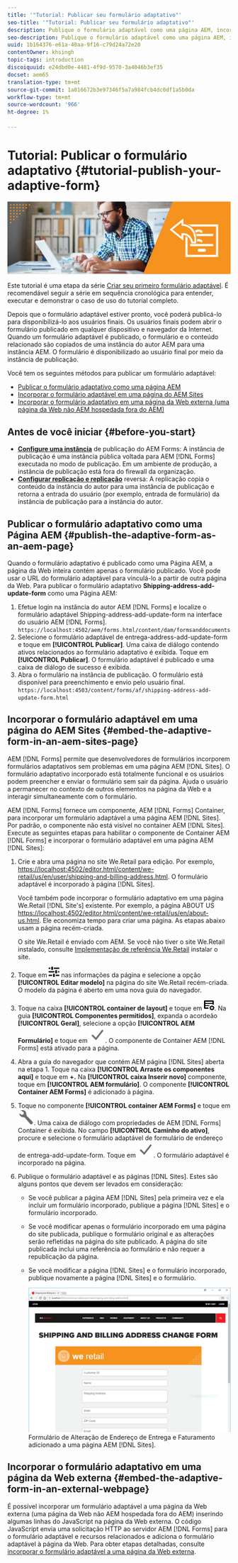 ```yaml
---
title: '"Tutorial: Publicar seu formulário adaptativo"'
seo-title: '"Tutorial: Publicar seu formulário adaptativo"'
description: Publique o formulário adaptável como uma página AEM, incorpore-o a uma página do AEM Sites ou incorpore-o a uma página da Web externa
seo-description: Publique o formulário adaptável como uma página AEM, incorpore-o a uma página do AEM Sites ou incorpore-o a uma página da Web externa
uuid: 1b164376-e61a-40aa-9f16-c79d24a72e20
contentOwner: khsingh
topic-tags: introduction
discoiquuid: e24dbd0e-4481-4f9d-9570-3a4046b3ef35
docset: aem65
translation-type: tm+mt
source-git-commit: 1a816672b3e97346f5a7a984fcb4dc0df1a5b0da
workflow-type: tm+mt
source-wordcount: '966'
ht-degree: 1%

---
```



# Tutorial: Publicar o formulário adaptativo {#tutorial-publish-your-adaptive-form}

![](do-not-localize/13-publish-your-adaptive-form-small.png)

Este tutorial é uma etapa da série [Criar seu primeiro formulário adaptável](https://helpx.adobe.com/experience-manager/6-3/forms/using/create-your-first-adaptive-form.html). É recomendável seguir a série em sequência cronológica para entender, executar e demonstrar o caso de uso do tutorial completo.

Depois que o formulário adaptável estiver pronto, você poderá publicá-lo para disponibilizá-lo aos usuários finais. Os usuários finais podem abrir o formulário publicado em qualquer dispositivo e navegador da Internet. Quando um formulário adaptável é publicado, o formulário e o conteúdo relacionado são copiados de uma instância do autor AEM para uma instância AEM. O formulário é disponibilizado ao usuário final por meio da instância de publicação.

Você tem os seguintes métodos para publicar um formulário adaptável:

* [Publicar o formulário adaptativo como uma página AEM](../../forms/using/publish-your-adaptive-form.md#publish-the-adaptive-form-as-an-aem-page)
* [Incorporar o formulário adaptável em uma página do AEM Sites](#embed-the-adaptive-form-in-an-aem-sites-page)
* [Incorporar o formulário adaptativo em uma página da Web externa (uma página da Web não AEM hospedada fora do AEM)](../../forms/using/publish-your-adaptive-form.md)

## Antes de você iniciar {#before-you-start}

* **[Configure uma instância](https://helpx.adobe.com/experience-manager/6-3/forms/using/installing-configuring-aem-forms-osgi.html)** de publicação do AEM Forms: A instância de publicação é uma instância pública voltada para AEM  [!DNL Forms] executada no modo de publicação. Em um ambiente de produção, a instância de publicação está fora do firewall da organização.
* **[Configurar replicação e replicação](https://helpx.adobe.com/experience-manager/6-3/help/sites-deploying/replication.html)** reversa: A replicação copia o conteúdo da instância do autor para uma instância de publicação e retorna a entrada do usuário (por exemplo, entrada de formulário) da instância de publicação para a instância do autor.

## Publicar o formulário adaptativo como uma Página AEM {#publish-the-adaptive-form-as-an-aem-page}

Quando o formulário adaptativo é publicado como uma Página AEM, a página da Web inteira contém apenas o formulário publicado. Você pode usar o URL do formulário adaptável para vinculá-lo a partir de outra página da Web. Para publicar o formulário adaptativo **Shipping-address-add-update-form** como uma Página AEM:

1. Efetue login na instância do autor AEM [!DNL Forms] e localize o formulário adaptável Shipping-address-add-update-form na interface do usuário AEM [!DNL Forms].
   `https://localhost:4502/aem/forms.html/content/dam/formsanddocuments`
1. Selecione o formulário adaptável de entrega-address-add-update-form e toque em **[!UICONTROL Publicar]**. Uma caixa de diálogo contendo ativos relacionados ao formulário adaptativo é exibida. Toque em **[!UICONTROL Publicar]**. O formulário adaptável é publicado e uma caixa de diálogo de sucesso é exibida.
1. Abra o formulário na instância de publicação. O formulário está disponível para preenchimento e envio pelo usuário final.
   `https://localhost:4503/content/forms/af/shipping-address-add-update-form.html`

## Incorporar o formulário adaptável em uma página do AEM Sites {#embed-the-adaptive-form-in-an-aem-sites-page}

AEM [!DNL Forms] permite que desenvolvedores de formulários incorporem formulários adaptativos sem problemas em uma página AEM [!DNL Sites]. O formulário adaptativo incorporado está totalmente funcional e os usuários podem preencher e enviar o formulário sem sair da página. Ajuda o usuário a permanecer no contexto de outros elementos na página da Web e a interagir simultaneamente com o formulário.

AEM [!DNL Forms] fornece um componente, AEM [!DNL Forms] Container, para incorporar um formulário adaptável a uma página AEM [!DNL Sites]. Por padrão, o componente não está visível no container AEM [!DNL Sites]. Execute as seguintes etapas para habilitar o componente de Container AEM [!DNL Forms] e incorporar o formulário adaptável em uma página AEM [!DNL Sites]:

1. Crie e abra uma página no site We.Retail para edição. Por exemplo, [https://localhost:4502/editor.html/content/we-retail/us/en/user/shipping-and-billing-address.html](https://localhost:4502/editor.html/content/we-retail/us/en/user/shipping-and-billing-address.html). O formulário adaptável é incorporado à página [!DNL Sites].

   Você também pode incorporar o formulário adaptativo em uma página We.Retail [!DNL Site's] existente. Por exemplo, a página ABOUT US [https://localhost:4502/editor.html/content/we-retail/us/en/about-us.html](https://localhost:4502/editor.html/content/we-retail/us/en/about-us.html). Ele economiza tempo para criar uma página. As etapas abaixo usam a página recém-criada.

   O site We.Retail é enviado com AEM. Se você não tiver o site We.Retail instalado, consulte [Implementação de referência We.Retail](https://helpx.adobe.com/experience-manager/6-3/help/sites-developing/we-retail.html) instalar o site.

1. Toque em ![propriedades](assets/properties.png) nas informações da página e selecione a opção **[!UICONTROL Editar modelo]** na página do site We.Retail recém-criada. O modelo da página é aberto em uma nova guia do navegador.
1. Toque na caixa **[!UICONTROL container de layout]** e toque em ![gerenciamento de recursos](assets/feedmanagement.png). Na guia **[!UICONTROL Componentes permitidos]**, expanda o acordeão **[!UICONTROL Geral]**, selecione a opção **[!UICONTROL AEM Formulário]** e toque em ![save_icon](assets/save_icon.svg). O componente de Container AEM [!DNL Forms] está ativado para a página.

1. Abra a guia do navegador que contém AEM página [!DNL Sites] aberta na etapa 1. Toque na caixa **[!UICONTROL Arraste os componentes aqui]** e toque em **+.** Na  **[!UICONTROL caixa Inserir novo]** componente, toque em  **[!UICONTROL AEM formulário]**. O componente **[!UICONTROL Container AEM Forms]** é adicionado à página.
1. Toque no componente **[!UICONTROL container AEM Forms]** e toque em ![configure-icon](assets/configure-icon.svg). Uma caixa de diálogo com propriedades de AEM [!DNL Forms] Container é exibida. No campo **[!UICONTROL Caminho do ativo]**, procure e selecione o formulário adaptável de formulário de endereço de entrega-add-update-form. Toque em ![save_icon](assets/save_icon.svg). O formulário adaptável é incorporado na página.
1. Publique o formulário adaptável e as páginas [!DNL Sites]. Estes são alguns pontos que devem ser levados em consideração:

   * Se você publicar a página AEM [!DNL Sites] pela primeira vez e ela incluir um formulário incorporado, publique a página [!DNL Sites] e o formulário incorporado.
   * Se você modificar apenas o formulário incorporado em uma página do site publicada, publique o formulário original e as alterações serão refletidas na página do site publicado. A página do site publicada inclui uma referência ao formulário e não requer a republicação da página.
   * Se você modificar a página [!DNL Sites] e o formulário incorporado, publique novamente a página [!DNL Sites] e o formulário.

      ![embed-in-aem-sites](assets/embed-in-aem-sites.png)
   Formulário de Alteração de Endereço de Entrega e Faturamento adicionado a uma página AEM [!DNL Sites].

## Incorporar o formulário adaptativo em uma página da Web externa {#embed-the-adaptive-form-in-an-external-webpage}

É possível incorporar um formulário adaptável a uma página da Web externa (uma página da Web não AEM hospedada fora do AEM) inserindo algumas linhas do JavaScript na página da Web externa. O código JavaScript envia uma solicitação HTTP ao servidor AEM [!DNL Forms] para o formulário adaptável e recursos relacionados e adiciona o formulário adaptável à página da Web. Para obter etapas detalhadas, consulte [incorporar o formulário adaptável a uma página da Web externa](/help/forms/using/embed-adaptive-form-external-web-page.md).
